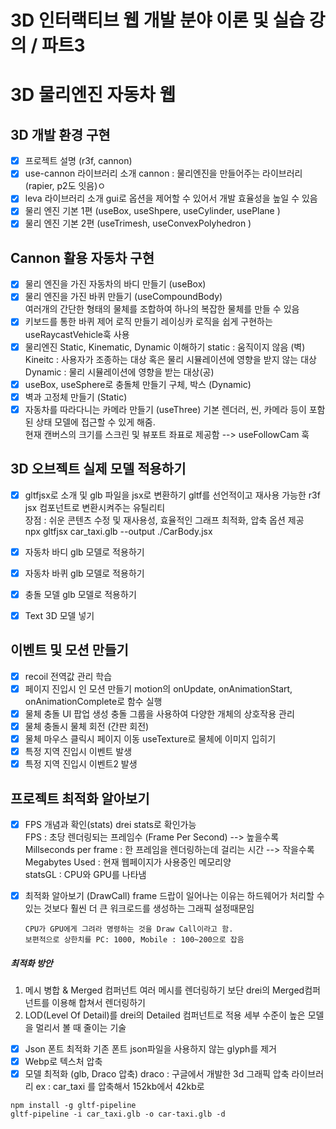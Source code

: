 # 3D 인터랙티브 웹 개발 분야 이론 및 실습 강의 / 파트3

# 3D 물리엔진 자동차 웹

## 3D 개발 환경 구현

- [x] 프로젝트 설명 (r3f, cannon)
- [x] use-cannon 라이브러리 소개
      cannon : 물리엔진을 만들어주는 라이브러리 (rapier, p2도 잇음)ㅇ
- [x] leva 라이브러리 소개
      gui로 옵션을 제어할 수 있어서 개발 효율성을 높일 수 있음
- [x] 물리 엔진 기본 1편 (useBox, useShpere, useCylinder, usePlane )
- [x] 물리 엔진 기본 2편 (useTrimesh, useConvexPolyhedron )

## Cannon 활용 자동차 구현

- [x] 물리 엔진을 가진 자동차의 바디 만들기 (useBox)
- [x] 물리 엔진을 가진 바퀴 만들기 (useCompoundBody)  
       여러개의 간단한 형태의 물체를 조합하여 하나의 복잡한 물체를 만들 수 있음
- [x] 키보드를 통한 바퀴 제어 로직 만들기
      레이싱카 로직을 쉽게 구현하는 useRaycastVehicle훅 사용
- [x] 물리엔진 Static, Kinematic, Dynamic 이해하기
      static : 움직이지 않음 (벽)  
       Kineitc : 사용자가 조종하는 대상 혹은 물리 시뮬레이션에 영향을 받지 않는 대상  
       Dynamic : 물리 시뮬레이션에 영향을 받는 대상(공)
- [x] useBox, useSphere로 충돌체 만들기 구체, 박스 (Dynamic)
- [x] 벽과 고정체 만들기 (Static)
- [x] 자동차를 따라다니는 카메라 만들기 (useThree)
      기본 렌더러, 씬, 카메라 등이 포함된 상태 모델에 접근할 수 있게 해줌.  
       현재 캔버스의 크기를 스크린 및 뷰포트 좌표로 제공함
      --> useFollowCam 훅

## 3D 오브젝트 실제 모델 적용하기

- [x] gltfjsx로 소개 및 glb 파일을 jsx로 변환하기
      gltf를 선언적이고 재사용 가능한 r3f jsx 컴포넌트로 변환시켜주는 유틸리티  
       장점 : 쉬운 콘텐츠 수정 및 재사용성, 효율적인 그래프 최적화, 압축 옵션 제공  
       npx gltfjsx car_taxi.glb --output ./CarBody.jsx

- [x] 자동차 바디 glb 모델로 적용하기
- [x] 자동차 바퀴 glb 모델로 적용하기
- [x] 충돌 모델 glb 모델로 적용하기
- [x] Text 3D 모델 넣기

## 이벤트 및 모션 만들기

- [x] recoil 전역값 관리 학습
- [x] 페이지 진입시 인 모션 만들기
      motion의 onUpdate, onAnimationStart, onAnimationComplete로 함수 실행
- [x] 물체 충돌 UI 팝업 생성
      충돌 그룹을 사용하여 다양한 개체의 상호작용 관리
- [x] 물체 충돌시 물체 회전 (간판 회전)
- [x] 물체 마우스 클릭시 페이지 이동
      useTexture로 물체에 이미지 입히기
- [x] 특정 지역 진입시 이벤트 발생
- [x] 특정 지역 진입시 이벤트2 발생

## 프로젝트 최적화 알아보기

- [x] FPS 개념과 확인(stats)
      drei stats로 확인가능  
       FPS : 초당 렌더링되는 프레임수 (Frame Per Second) --> 높을수록  
       Millseconds per frame : 한 프레임을 렌더링하는데 걸리는 시간 --> 작을수록  
       Megabytes Used : 현재 웹페이지가 사용중인 메모리양  
       statsGL : CPU와 GPU를 나타냄
- [x] 최적화 알아보기 (DrawCall)
      frame 드랍이 일어나는 이유는 하드웨어가 처리할 수 있는 것보다 훨씬 더 큰 워크로드를 생성하는 그래픽 설정때문임

      CPU가 GPU에게 그려라 명령하는 것을 Draw Call이라고 함.
      보편적으로 상한치를 PC: 1000, Mobile : 100~200으로 잡음

##### 최적화 방안

1. 메시 병합 & Merged 컴퍼넌트
   여러 메시를 렌더링하기 보단 drei의 Merged컴퍼넌트를 이용해 합쳐서 렌더링하기
2. LOD(Level Of Detail)를 drei의 Detailed 컴퍼넌트로 적용
   세부 수준이 높은 모델을 멀리서 볼 때 줄이는 기술

- [x] Json 폰트 최적화
      기존 폰트 json파일을 사용하지 않는 glyph를 제거
- [x] Webp로 텍스처 압축
- [x] 모델 최적화 (glb, Draco 압축)
      draco : 구글에서 개발한 3d 그래픽 압축 라이브러리
      ex : car_taxi 를 압축해서 152kb에서 42kb로

```
npm install -g gltf-pipeline
gltf-pipeline -i car_taxi.glb -o car-taxi.glb -d
```
